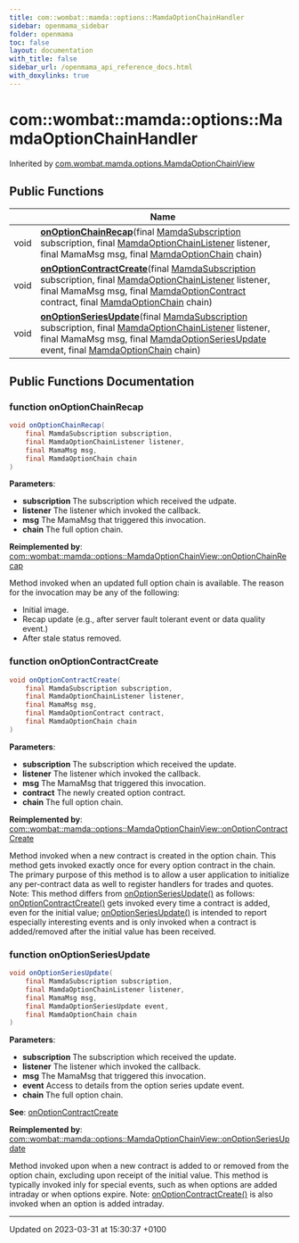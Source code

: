 ```yaml
---
title: com::wombat::mamda::options::MamdaOptionChainHandler
sidebar: openmama_sidebar
folder: openmama
toc: false
layout: documentation
with_title: false
sidebar_url: /openmama_api_reference_docs.html
with_doxylinks: true
---
```


# com::wombat::mamda::options::MamdaOptionChainHandler





Inherited by [com.wombat.mamda.options.MamdaOptionChainView](classcom_1_1wombat_1_1mamda_1_1options_1_1MamdaOptionChainView.html)

## Public Functions

|                | Name           |
| -------------- | -------------- |
| void | **[onOptionChainRecap](interfacecom_1_1wombat_1_1mamda_1_1options_1_1MamdaOptionChainHandler.html#function-onoptionchainrecap)**(final [MamdaSubscription](classcom_1_1wombat_1_1mamda_1_1MamdaSubscription.html) subscription, final [MamdaOptionChainListener](classcom_1_1wombat_1_1mamda_1_1options_1_1MamdaOptionChainListener.html) listener, final MamaMsg msg, final [MamdaOptionChain](classcom_1_1wombat_1_1mamda_1_1options_1_1MamdaOptionChain.html) chain) |
| void | **[onOptionContractCreate](interfacecom_1_1wombat_1_1mamda_1_1options_1_1MamdaOptionChainHandler.html#function-onoptioncontractcreate)**(final [MamdaSubscription](classcom_1_1wombat_1_1mamda_1_1MamdaSubscription.html) subscription, final [MamdaOptionChainListener](classcom_1_1wombat_1_1mamda_1_1options_1_1MamdaOptionChainListener.html) listener, final MamaMsg msg, final [MamdaOptionContract](classcom_1_1wombat_1_1mamda_1_1options_1_1MamdaOptionContract.html) contract, final [MamdaOptionChain](classcom_1_1wombat_1_1mamda_1_1options_1_1MamdaOptionChain.html) chain) |
| void | **[onOptionSeriesUpdate](interfacecom_1_1wombat_1_1mamda_1_1options_1_1MamdaOptionChainHandler.html#function-onoptionseriesupdate)**(final [MamdaSubscription](classcom_1_1wombat_1_1mamda_1_1MamdaSubscription.html) subscription, final [MamdaOptionChainListener](classcom_1_1wombat_1_1mamda_1_1options_1_1MamdaOptionChainListener.html) listener, final MamaMsg msg, final [MamdaOptionSeriesUpdate](interfacecom_1_1wombat_1_1mamda_1_1options_1_1MamdaOptionSeriesUpdate.html) event, final [MamdaOptionChain](classcom_1_1wombat_1_1mamda_1_1options_1_1MamdaOptionChain.html) chain) |

## Public Functions Documentation

### function onOptionChainRecap

```java
void onOptionChainRecap(
    final MamdaSubscription subscription,
    final MamdaOptionChainListener listener,
    final MamaMsg msg,
    final MamdaOptionChain chain
)
```


**Parameters**: 

  * **subscription** The subscription which received the udpate. 
  * **listener** The listener which invoked the callback. 
  * **msg** The MamaMsg that triggered this invocation. 
  * **chain** The full option chain. 


**Reimplemented by**: [com::wombat::mamda::options::MamdaOptionChainView::onOptionChainRecap](classcom_1_1wombat_1_1mamda_1_1options_1_1MamdaOptionChainView.html#function-onoptionchainrecap)


Method invoked when an updated full option chain is available. The reason for the invocation may be any of the following:

* Initial image.
* Recap update (e.g., after server fault tolerant event or data quality event.)
* After stale status removed.


### function onOptionContractCreate

```java
void onOptionContractCreate(
    final MamdaSubscription subscription,
    final MamdaOptionChainListener listener,
    final MamaMsg msg,
    final MamdaOptionContract contract,
    final MamdaOptionChain chain
)
```


**Parameters**: 

  * **subscription** The subscription which received the update. 
  * **listener** The listener which invoked the callback. 
  * **msg** The MamaMsg that triggered this invocation. 
  * **contract** The newly created option contract. 
  * **chain** The full option chain. 


**Reimplemented by**: [com::wombat::mamda::options::MamdaOptionChainView::onOptionContractCreate](classcom_1_1wombat_1_1mamda_1_1options_1_1MamdaOptionChainView.html#function-onoptioncontractcreate)


Method invoked when a new contract is created in the option chain. This method gets invoked exactly once for every option contract in the chain. The primary purpose of this method is to allow a user application to initialize any per-contract data as well to register handlers for trades and quotes. 
Note: This method differs from [onOptionSeriesUpdate()](interfacecom_1_1wombat_1_1mamda_1_1options_1_1MamdaOptionChainHandler.html#function-onoptionseriesupdate) as follows: [onOptionContractCreate()](interfacecom_1_1wombat_1_1mamda_1_1options_1_1MamdaOptionChainHandler.html#function-onoptioncontractcreate) gets invoked every time a contract is added, even for the initial value; [onOptionSeriesUpdate()](interfacecom_1_1wombat_1_1mamda_1_1options_1_1MamdaOptionChainHandler.html#function-onoptionseriesupdate) is intended to report especially interesting events and is only invoked when a contract is added/removed after the initial value has been received.


### function onOptionSeriesUpdate

```java
void onOptionSeriesUpdate(
    final MamdaSubscription subscription,
    final MamdaOptionChainListener listener,
    final MamaMsg msg,
    final MamdaOptionSeriesUpdate event,
    final MamdaOptionChain chain
)
```


**Parameters**: 

  * **subscription** The subscription which received the update. 
  * **listener** The listener which invoked the callback. 
  * **msg** The MamaMsg that triggered this invocation. 
  * **event** Access to details from the option series update event. 
  * **chain** The full option chain.


**See**: [onOptionContractCreate](interfacecom_1_1wombat_1_1mamda_1_1options_1_1MamdaOptionChainHandler.html#function-onoptioncontractcreate)

**Reimplemented by**: [com::wombat::mamda::options::MamdaOptionChainView::onOptionSeriesUpdate](classcom_1_1wombat_1_1mamda_1_1options_1_1MamdaOptionChainView.html#function-onoptionseriesupdate)


Method invoked upon when a new contract is added to or removed from the option chain, excluding upon receipt of the initial value. This method is typically invoked inly for special events, such as when options are added intraday or when options expire. Note: [onOptionContractCreate()](interfacecom_1_1wombat_1_1mamda_1_1options_1_1MamdaOptionChainHandler.html#function-onoptioncontractcreate) is also invoked when an option is added intraday.


-------------------------------

Updated on 2023-03-31 at 15:30:37 +0100